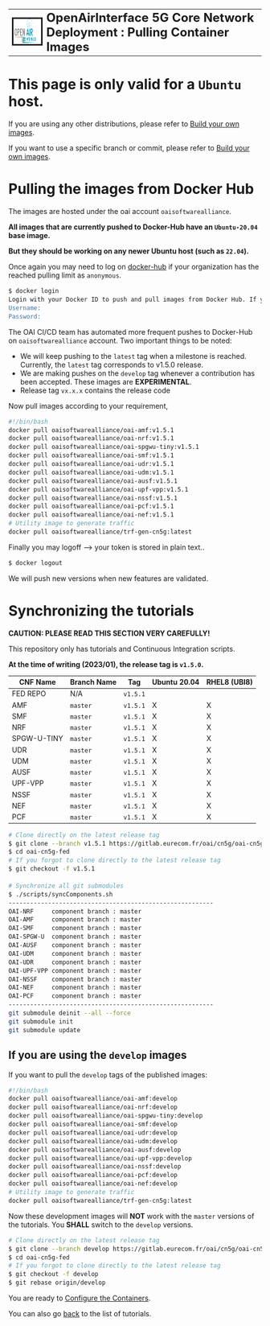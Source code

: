 <table style="border-collapse: collapse; border: none;">
  <tr style="border-collapse: collapse; border: none;">
    <td style="border-collapse: collapse; border: none;">
      <a href="http://www.openairinterface.org/">
         <img src="./images/oai_final_logo.png" alt="" border=3 height=50 width=150>
         </img>
      </a>
    </td>
    <td style="border-collapse: collapse; border: none; vertical-align: center;">
      <b><font size = "5">OpenAirInterface 5G Core Network Deployment : Pulling Container Images</font></b>
    </td>
  </tr>
</table>

# This page is only valid for a `Ubuntu` host.

If you are using any other distributions, please refer to [Build your own images](./BUILD_IMAGES.md).

If you want to use a specific branch or commit, please refer to [Build your own images](./BUILD_IMAGES.md).

# Pulling the images from Docker Hub #

The images are hosted under the oai account `oaisoftwarealliance`.

**All images that are currently pushed to Docker-Hub have an `Ubuntu-20.04` base image.**

**But they should be working on any newer Ubuntu host (such as `22.04`).**

Once again you may need to log on [docker-hub](https://hub.docker.com/) if your organization has the reached pulling limit as `anonymous`.

```bash
$ docker login
Login with your Docker ID to push and pull images from Docker Hub. If you don't have a Docker ID, head over to https://hub.docker.com to create one.
Username:
Password:
```

The OAI CI/CD team has automated more frequent pushes to Docker-Hub on `oaisoftwarealliance` account. Two important things to be noted:
  - We will keep pushing to the `latest` tag when a milestone is reached. Currently, the `latest` tag corresponds to v1.5.0 release.
  - We are making pushes on the `develop` tag whenever a contribution has been accepted. These images are **EXPERIMENTAL**.
  - Release tag `vx.x.x` contains the release code

Now pull images according to your requirement,

```bash
#!/bin/bash
docker pull oaisoftwarealliance/oai-amf:v1.5.1
docker pull oaisoftwarealliance/oai-nrf:v1.5.1
docker pull oaisoftwarealliance/oai-spgwu-tiny:v1.5.1
docker pull oaisoftwarealliance/oai-smf:v1.5.1
docker pull oaisoftwarealliance/oai-udr:v1.5.1
docker pull oaisoftwarealliance/oai-udm:v1.5.1
docker pull oaisoftwarealliance/oai-ausf:v1.5.1
docker pull oaisoftwarealliance/oai-upf-vpp:v1.5.1
docker pull oaisoftwarealliance/oai-nssf:v1.5.1
docker pull oaisoftwarealliance/oai-pcf:v1.5.1
docker pull oaisoftwarealliance/oai-nef:v1.5.1
# Utility image to generate traffic
docker pull oaisoftwarealliance/trf-gen-cn5g:latest
```

Finally you may logoff --> your token is stored in plain text..

```bash
$ docker logout
```

We will push new versions when new features are validated.

# Synchronizing the tutorials #

**CAUTION: PLEASE READ THIS SECTION VERY CAREFULLY!**

This repository only has tutorials and Continuous Integration scripts.

**At the time of writing (2023/01), the release tag is `v1.5.0`.**

| CNF Name    | Branch Name | Tag      | Ubuntu 20.04 | RHEL8 (UBI8)    |
| ----------- | ----------- | -------- | ------------ | ----------------|
| FED REPO    | N/A         | `v1.5.1` |              |                 |
| AMF         | `master`    | `v1.5.1` | X            | X               |
| SMF         | `master`    | `v1.5.1` | X            | X               |
| NRF         | `master`    | `v1.5.1` | X            | X               |
| SPGW-U-TINY | `master`    | `v1.5.1` | X            | X               |
| UDR         | `master`    | `v1.5.1` | X            | X               |
| UDM         | `master`    | `v1.5.1` | X            | X               |
| AUSF        | `master`    | `v1.5.1` | X            | X               |
| UPF-VPP     | `master`    | `v1.5.1` | X            | X               |
| NSSF        | `master`    | `v1.5.1` | X            | X               |
| NEF         | `master`    | `v1.5.1` | X            | X               |
| PCF         | `master`    | `v1.5.1` | X            | X               |

```bash
# Clone directly on the latest release tag
$ git clone --branch v1.5.1 https://gitlab.eurecom.fr/oai/cn5g/oai-cn5g-fed.git
$ cd oai-cn5g-fed
# If you forgot to clone directly to the latest release tag
$ git checkout -f v1.5.1

# Synchronize all git submodules
$ ./scripts/syncComponents.sh
---------------------------------------------------------
OAI-NRF     component branch : master
OAI-AMF     component branch : master
OAI-SMF     component branch : master
OAI-SPGW-U  component branch : master
OAI-AUSF    component branch : master
OAI-UDM     component branch : master
OAI-UDR     component branch : master
OAI-UPF-VPP component branch : master
OAI-NSSF    component branch : master
OAI-NEF     component branch : master
OAI-PCF     component branch : master
---------------------------------------------------------
git submodule deinit --all --force
git submodule init
git submodule update
```

## If you are using the `develop` images ##

If you want to pull the `develop` tags of the published images:

```bash
#!/bin/bash
docker pull oaisoftwarealliance/oai-amf:develop
docker pull oaisoftwarealliance/oai-nrf:develop
docker pull oaisoftwarealliance/oai-spgwu-tiny:develop
docker pull oaisoftwarealliance/oai-smf:develop
docker pull oaisoftwarealliance/oai-udr:develop
docker pull oaisoftwarealliance/oai-udm:develop
docker pull oaisoftwarealliance/oai-ausf:develop
docker pull oaisoftwarealliance/oai-upf-vpp:develop
docker pull oaisoftwarealliance/oai-nssf:develop
docker pull oaisoftwarealliance/oai-pcf:develop
docker pull oaisoftwarealliance/oai-nef:develop
# Utility image to generate traffic
docker pull oaisoftwarealliance/trf-gen-cn5g:latest
```

Now these development images will **NOT** work with the `master` versions of the tutorials. You **SHALL** switch to the `develop` versions.

```bash
# Clone directly on the latest release tag
$ git clone --branch develop https://gitlab.eurecom.fr/oai/cn5g/oai-cn5g-fed.git
$ cd oai-cn5g-fed
# If you forgot to clone directly to the latest release tag
$ git checkout -f develop
$ git rebase origin/develop
```

You are ready to [Configure the Containers](./CONFIGURATION.md).

You can also go [back](./DEPLOY_HOME.md) to the list of tutorials.
